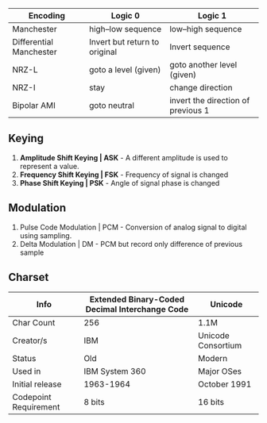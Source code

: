 | Encoding                | Logic 0                       | Logic 1                            |
| ----------------------- | ----------------------------- | ---------------------------------- |
| Manchester              | high–low sequence             | low–high sequence                  |
| Differential Manchester | Invert but return to original | Invert sequence                    |
| NRZ-L                   | goto a level (given)                  | goto another level (given)                 |
| NRZ-I                   | stay                          | change direction                   |
| Bipolar AMI             | goto neutral                  | invert the direction of previous 1 |

<!--     ┐  
    └
    ┌ 
    ┙  -->

## Keying
1. __Amplitude Shift Keying | ASK__ - A different amplitude is used to represent a value.
2. __Frequency Shift Keying | FSK__ - Frequency of signal is changed
3. __Phase Shift Keying | PSK__ - Angle of signal phase is changed


## Modulation
1. Pulse Code Modulation  | PCM - Conversion of analog signal to digital using sampling.
2. Delta Modulation | DM - PCM but record only difference of previous sample

## Charset
| Info                  | Extended Binary-Coded Decimal Interchange Code | Unicode            |
| --------------------- | ---------------------------------------------- | ------------------ |
| Char Count            | 256                                            | 1.1M               |
| Creator/s             | IBM                                            | Unicode Consortium |
| Status                | Old                                            | Modern             |
| Used in               | IBM System 360                                 | Major OSes         |
| Initial release       | 1963-1964                                      | October 1991       |
| Codepoint Requirement | 8 bits                                         | 16 bits            |
